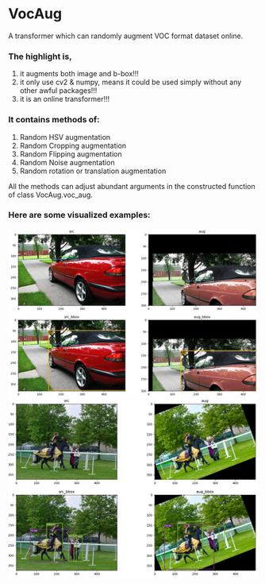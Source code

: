 # VocAug
A transformer which can randomly augment VOC format dataset online.

### The highlight is, 
1) it augments both image and b-box!!!
2) it only use cv2 & numpy, means it could be used simply without any other awful packages!!!
3) it is an online transformer!!!

### It contains methods of:
1) Random HSV augmentation
2) Random Cropping augmentation
3) Random Flipping augmentation
4) Random Noise augmentation
5) Random rotation or translation augmentation

All the methods can adjust abundant arguments in the constructed function of class VocAug.voc_aug.

### Here are some visualized examples:
![eg1](examples/000007.png)![eg2](examples/000009.png)
